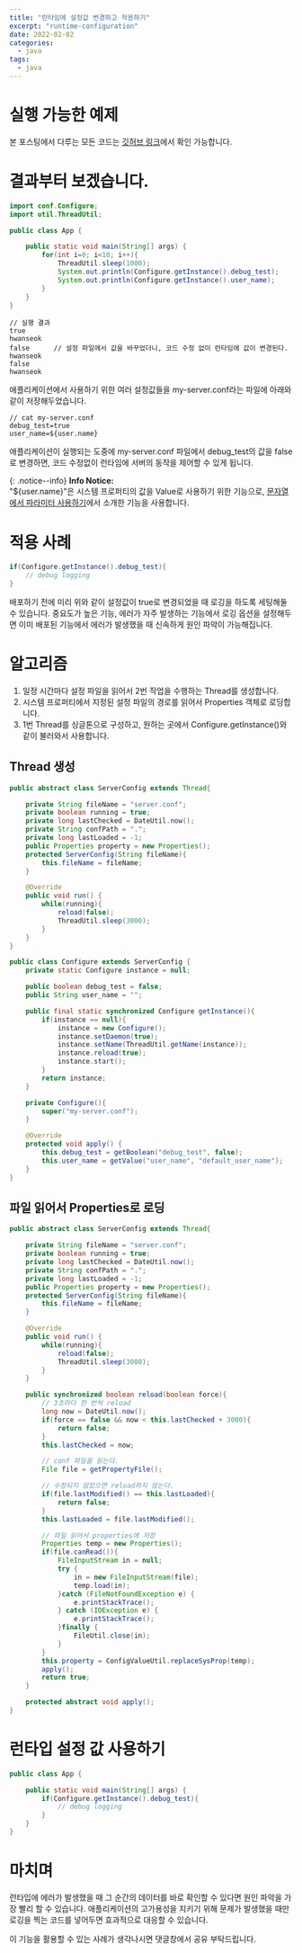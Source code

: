 ```yaml
---
title: "런타임에 설정값 변경하고 적용하기"
excerpt: "runtime-configuration"
date: 2022-02-02
categories:
  - java
tags:
  - java
---
```


# 실행 가능한 예제

본 포스팅에서 다루는 모든 코드는 [깃허브 링크][2]에서 확인 가능합니다.

# 결과부터 보겠습니다.

```java
import conf.Configure;
import util.ThreadUtil;

public class App {

    public static void main(String[] args) {
        for(int i=0; i<10; i++){
            ThreadUtil.sleep(1000);
            System.out.println(Configure.getInstance().debug_test);
            System.out.println(Configure.getInstance().user_name);
        }
    }
}

```

```
// 실행 결과
true
hwanseok
false      // 설정 파일에서 값을 바꾸었더니, 코드 수정 없이 런타임에 값이 변경된다.
hwanseok
false
hwanseok
```

애플리케이션에서 사용하기 위한 여러 설정값들을 my-server.conf라는 파일에 아래와 같이 저장해두었습니다. 

```
// cat my-server.conf
debug_test=true        
user_name=${user.name}
```

애플리케이션이 실행되는 도중에 my-server.conf 파일에서 debug_test의 값을 false로 변경하면, 코드 수정없이 런타임에 서버의 동작을 제어할 수 있게 됩니다.

{: .notice--info}
**Info Notice:**  
"${user.name}"은 시스템 프로퍼티의 값을 Value로 사용하기 위한 기능으로, [문자열에서 파라미터 사용하기][1]에서 소개한 기능을 사용합니다.


# 적용 사례

```java
if(Configure.getInstance().debug_test){
    // debug logging
}
```

배포하기 전에 미리 위와 같이 설정값이 true로 변경되었을 때 로깅을 하도록 세팅해둘 수 있습니다. 중요도가 높은 기능, 에러가 자주 발생하는 기능에서 로깅 옵션을 설정해두면 이미 배포된 기능에서 에러가 발생했을 때 신속하게 원인 파악이 가능해집니다.

# 알고리즘

1. 일정 시간마다 설정 파일을 읽어서 2번 작업을 수행하는 Thread를 생성합니다.
2. 시스템 프로퍼티에서 지정된 설정 파일의 경로를 읽어서  Properties 객체로 로딩합니다.
3. 1번 Thread를 싱글톤으로 구성하고, 원하는 곳에서 Configure.getInstance()와 같이 불러와서 사용합니다.

## Thread 생성

```java
public abstract class ServerConfig extends Thread{

    private String fileName = "server.conf";
    private boolean running = true;
    private long lastChecked = DateUtil.now();
    private String confPath = ".";
    private long lastLoaded = -1;
    public Properties property = new Properties();
    protected ServerConfig(String fileName){
        this.fileName = fileName;
    }

    @Override
    public void run() {
        while(running){
            reload(false);
            ThreadUtil.sleep(3000);
        }
    }
}
```

```java
public class Configure extends ServerConfig {
    private static Configure instance = null;

    public boolean debug_test = false;
    public String user_name = "";

    public final static synchronized Configure getInstance(){
        if(instance == null){
            instance = new Configure();
            instance.setDaemon(true);
            instance.setName(ThreadUtil.getName(instance));
            instance.reload(true);
            instance.start();
        }
        return instance;
    }

    private Configure(){
        super("my-server.conf");
    }

    @Override
    protected void apply() {
        this.debug_test = getBoolean("debug_test", false);
        this.user_name = getValue("user_name", "default_user_name");
    }
}
```

## 파일 읽어서 Properties로 로딩

```java
public abstract class ServerConfig extends Thread{

    private String fileName = "server.conf";
    private boolean running = true;
    private long lastChecked = DateUtil.now();
    private String confPath = ".";
    private long lastLoaded = -1;
    public Properties property = new Properties();
    protected ServerConfig(String fileName){
        this.fileName = fileName;
    }

    @Override
    public void run() {
        while(running){
            reload(false);
            ThreadUtil.sleep(3000);
        }
    }

    public synchronized boolean reload(boolean force){
        // 3초마다 한 번씩 reload
        long now = DateUtil.now();
        if(force == false && now < this.lastChecked + 3000){
            return false;
        }
        this.lastChecked = now;

        // conf 파일을 읽는다.
        File file = getPropertyFile();

        // 수정되지 않았으면 reload하지 않는다.
        if(file.lastModified() == this.lastLoaded){
            return false;
        }
        this.lastLoaded = file.lastModified();

        // 파일 읽어서 properties에 저장
        Properties temp = new Properties();
        if(file.canRead()){
            FileInputStream in = null;
            try {
                in = new FileInputStream(file);
                temp.load(in);
            }catch (FileNotFoundException e) {
                e.printStackTrace();
            } catch (IOException e) {
                e.printStackTrace();
            }finally {
                FileUtil.close(in);
            }
        }
        this.property = ConfigValueUtil.replaceSysProp(temp);
        apply();
        return true;
    }

    protected abstract void apply();
}
```

# 런타입 설정 값 사용하기

```java
public class App {

    public static void main(String[] args) {
        if(Configure.getInstance().debug_test){
            // debug logging
        }
    }
}
```

# 마치며

런타입에 에러가 발생했을 때 그 순간의 데이터를 바로 확인할 수 있다면 원인 파악을 가장 빨리 할 수 있습니다. 애플리케이션의 고가용성을 지키기 위해 문제가 발생했을 때만 로깅을 찍는 코드를 넣어두면 효과적으로 대응할 수 있습니다.  

이 기능을 활용할 수 있는 사례가 생각나시면 댓글창에서 공유 부탁드립니다.

[1]: ../string-with-parameter
[2]: https://github.com/consistent-dev/archive/tree/main/runtime-configuration